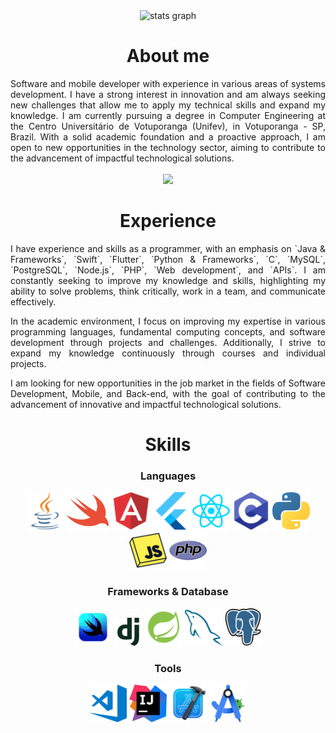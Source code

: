 <div align="center">
<img src="https://github-readme-stats.vercel.app/api?username=oluuiss&hide_title=false&hide_rank=false&show_icons=false&include_all_commits=true&count_private=true&disable_animations=false&theme=algolia&locale=en&hide_border=false" height="150" alt="stats graph"  />
</div>



<div align="center">
     
# About me
</div>
<div class="txt" align="justify">
Software and mobile developer with experience in various areas of systems development. I have a strong interest in innovation and am always seeking new challenges that allow me to apply my technical skills and expand my knowledge. I am currently pursuing a degree in Computer Engineering at the Centro Universitário de Votuporanga (Unifev), in Votuporanga - SP, Brazil. With a solid academic foundation and a proactive approach, I am open to new opportunities in the technology sector, aiming to contribute to the advancement of impactful technological solutions.
<br><br>
<div id="visitors" align="center">
  <img src="https://visitor-badge.laobi.icu/badge?page_id=oluuiss.oluuiss&left_text=PROFILE%20VIEWS"  />
</div>
     
</div>
<div align="center">

# Experience
</div>
<div class="txt" align="justify">
I have experience and skills as a programmer, with an emphasis on `Java & Frameworks`, `Swift`, `Flutter`, `Python & Frameworks`, `C`, `MySQL`, `PostgreSQL`, `Node.js`, `PHP`, `Web development`, and `APIs`. I am constantly seeking to improve my knowledge and skills, highlighting my ability to solve problems, think critically, work in a team, and communicate effectively.

In the academic environment, I focus on improving my expertise in various programming languages, fundamental computing concepts, and software development through projects and challenges. Additionally, I strive to expand my knowledge continuously through courses and individual projects.

I am looking for new opportunities in the job market in the fields of Software Development, Mobile, and Back-end, with the goal of contributing to the advancement of innovative and impactful technological solutions.
</div>
<div align="center">

# Skills

### Languages
<div class="languages">
     <img src="./images/languages/java.png" padding="5px" alt="java" title="Java" width="60px" height="60px">
     <img src="./images/languages/swift.png" alt="swift" title="Swift" width="70px" height="60px">
     <img src="./images/languages/angular.png" alt="angular" title="Angular" width="60px" height="60px">
     <img src="./images/languages/flutter.png" alt="flutter" title="Flutter" width="60px" height="60px">
     <img src="./images/languages/react.png" alt="react" title="React" width="60px" height="60px">
     <img src="./images/languages/c.png" alt="c" title="C" width="60px" height="60px">
     <img src="./images/languages/python.png" alt="python" title="Python" width="60px" height="60px">
     <img src="./images/languages/JavaScript.png" alt="javascript" title="JavaScript" width="60px" height="60px">
     <img src="./images/languages/php.png" alt="php" title="PHP" width="60px" height="60px">
    </div>

### Frameworks & Database
<div>
     <img src="./images/frameworks/swiftui.png" alt="swiftui" title="Swift UI" width="60px" height="60px">
     <img src="./images/frameworks/django.png" alt="django" title="Django" width="45px" height="45px">
     <img src="./images/frameworks/spring-boot.png" alt="spring-boot" title="Spring Boot" width="60px" height="60px">
     <img src="./images/database/mysql.png" alt="mysql" title="MySQL" width="60px" height="60px">
     <img src="./images/database/postgreesql.png" alt="postgresql" title="PostgreSQL" width="60px" height="60px">
     </div>
  
### Tools

  <div class="tools">
     <img src="./images/tools/vscode.png" alt="vccode" title="Visual Studio Code" width="60px" height="60px">
     <img src="./images/tools/intellij.png" alt="intellij" title="IntelliJ" width="60px" height="60px">
     <img src="./images/tools/xcode.png" alt="xcode" title="X Code" width="60px" height="60px">
     <img src="./images/tools/androidstudio.png" alt="androidstudio" title="Android Studio" width="60px" height="60px">
</div>
<div class="stats" align="center">
<!-- #
<!-- <img id="snake" src="https://raw.githubusercontent.com/oluuiss/oluuiss/output/snake.svg" alt="Snake animation" />
